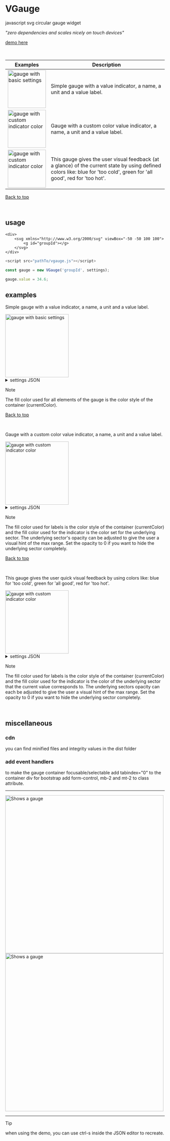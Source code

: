 # <a id="top"></a>
# VGauge

 javascript svg circular gauge widget

_"zero dependencies and scales nicely on touch devices"_


[demo here](https://a-j-bauer.github.io/VGauge/)

&nbsp;


| Examples | Description
| ----------- | ----------- |
| [<picture><source media="(prefers-color-scheme: dark)" srcset="images/basic_dark.svg"><source media="(prefers-color-scheme: light)" srcset="images/basic_light.svg"><img alt="gauge with basic settings" height="120"></picture>](#basic) | Simple gauge with a value indicator, a name, a unit and a value label. |
| [<picture><source media="(prefers-color-scheme: dark)" srcset="images/custom_indicator_color_dark.svg"><source media="(prefers-color-scheme: light)" srcset="images/custom_indicator_color_light.svg"><img alt="gauge with custom indicator color" height="120"></picture>](#custom-indicator-color) | Gauge with a custom color value indicator, a name, a unit and a value label. |
| [<picture><source media="(prefers-color-scheme: dark)" srcset="images/multi_dark.svg"><source media="(prefers-color-scheme: light)" srcset="images/multi_light.svg"><img alt="gauge with custom indicator color" height="120"></picture>](#multi-color) | This gauge gives the user visual feedback (at a glance) of the current state by using defined colors like: blue for 'too cold', green for 'all good', red for 'too hot'. |

<a id="basic"></a> [Back to top](#top)

&nbsp;

## usage

```
<div>
    <svg xmlns="http://www.w3.org/2000/svg" viewBox="-50 -50 100 100">
        <g id="groupId"></g>
    </svg>
</div>
```

```javascript
<script src="pathTo/vgauge.js"></script>
```

```javascript
const gauge = new VGauge('groupId', settings);

gauge.value = 34.6;
```

## examples

Simple gauge with a value indicator, a name, a unit and a value label.

<picture>
  <source media="(prefers-color-scheme: dark)" srcset="images/basic_dark.svg">
  <source media="(prefers-color-scheme: light)" srcset="images/basic_light.svg">
  <img alt="gauge with basic settings" height="200">  
</picture>

<details>
<summary>settings JSON</summary>

```javascript
   {
    "min": -20,
    "max": 50,
    "startAngle": 90,
    "sweepAngle": 260,
    "fontFamily": "",
    "backgroundColor": "",
    "indicator": {
        "innerRadius": 32,
        "outerRadius": 40
    },
    "name": {
        "text": "Room 1",
        "x": 0,
        "y": -10,
        "fill": "",
        "fontSize": "7px"
    },
    "unit": {
        "text": "°C",
        "x": 2,
        "y": 39,
        "fill": "",
        "fontSize": "11px"
    },
    "value": {
        "x": 40,
        "y": 20,
        "fill": "",
        "fontSize": "1rem",
        "decimals": 1
    }
}
```
</details>




> [!NOTE]
> The fill color used for all elements of the gauge is the color style of the container (currentColor).

<!-- ####################################################################################################################### -->

<a id="custom-indicator-color"></a> [Back to top](#top)

&nbsp;

Gauge with a custom color value indicator, a name, a unit and a value label.

<picture>
  <source media="(prefers-color-scheme: dark)" srcset="images/custom_indicator_color_dark.svg">
  <source media="(prefers-color-scheme: light)" srcset="images/custom_indicator_color_light.svg">
  <img alt="gauge with custom indicator color" height="200">  
</picture>

<details>
<summary>settings JSON</summary>

```javascript
{
    "min": -20,
    "max": 50,
    "startAngle": 90,
    "sweepAngle": 260,
    "useHelperGrid": true,
    "fontFamily": "",
    "backgroundColor": "",
    "cluster": {
        "innerRadius": 30,
        "outerRadius": 40,
        "useTickLabels": false,
        "sectors": [
            {
                "fill": "#ffc107",
                "opacity": 0.02,
                "sweepTo": 50,
                "useAsValueColor": false,
                "useAsIndicatorColor": true
            }
        ]
    },
    "value": {
        "x": 40,
        "y": 20,
        "fill": "",
        "fontSize": "1rem",
        "decimals": 1
    },
    "indicator": {
        "fill": "",
        "innerRadius": 32,
        "outerRadius": 40
    },
    "name": {
        "text": "Room 1",
        "x": 0,
        "y": -10,
        "fill": "",
        "fontSize": "7px"
    },
    "unit": {
        "text": "°C",
        "x": 2,
        "y": 39,
        "fill": "",
        "fontSize": "11px"
    }
}
```
</details>



> [!NOTE]
> The fill color used for labels is the color style of the container (currentColor) and the fill color used for the indicator is the color set for the underlying sector.
> The underlying sector's opacity can be adjusted to give the user a visual hint of the max range. Set the opacity to 0 if you want to hide the underlying sector completely.

<!-- ####################################################################################################################### -->

<a id="multi-color"></a> [Back to top](#top)

&nbsp;

This gauge gives the user quick visual feedback by using colors like: blue for 'too cold', green for 'all good', red for 'too hot'.

<picture>
  <source media="(prefers-color-scheme: dark)" srcset="images/multi_dark.svg">
  <source media="(prefers-color-scheme: light)" srcset="images/multi_light.svg">
  <img alt="gauge with custom indicator color" height="200">  
</picture>



<details>

<summary>settings JSON</summary>

```javascript
{
    "min": -20,
    "max": 50,
    "startAngle": 90,
    "sweepAngle": 260,    
    "fontFamily": "",
    "backgroundColor": "",
    "cluster": {
        "innerRadius": 30,
        "outerRadius": 40,
        "useTickLabels": true,
        "sectors": [
            {
                "fill": "#ffc107",
                "opacity": 0.1,
                "sweepTo": -5,
                "useAsValueColor": false,
                "useAsIndicatorColor": true
            },
            {
                "fill": "#0d6efd",
                "opacity": 0.1,
                "sweepTo": 15,
                "useAsValueColor": false,
                "useAsIndicatorColor": true
            },
            {
                "fill": "#198754",
                "opacity": 0.1,
                "sweepTo": 30,
                "useAsValueColor": false,
                "useAsIndicatorColor": true
            },
            {
                "fill": "#dc3545",
                "opacity": 0.1,
                "sweepTo": 50,
                "useAsValueColor": true,
                "useAsIndicatorColor": true
            }
        ]
    },
    "value": {
        "x": 40,
        "y": 20,
        "fill": "",
        "fontSize": "1rem",
        "decimals": 1
    },
    "indicator": {
        "fill": "",
        "innerRadius": 32,
        "outerRadius": 40
    },    
    "name": {
        "text": "Room 1",
        "x": 0,
        "y": -10,
        "fill": "",
        "fontSize": "7px"
    },
    "unit": {
        "text": "°C",
        "x": 2,
        "y": 39,
        "fill": "",
        "fontSize": "11px"
    },
    "ticks": {
        "radius": 44,
        "fontSize": "8px",
        "fill": "#7f7f7f",
        "opacity": 0.1
    }
}
```

</details>

> [!NOTE]
> The fill color used for labels is the color style of the container (currentColor) and the fill color used for the indicator is the color of the underlying sector that the current value corresponds to.
> The underlying sectors opacity can each be adjusted to give the user a visual hint of the max range. Set the opacity to 0 if you want to hide the underlying sector completely.

&nbsp;


## miscellaneous

### cdn

you can find minified files and integrity values in the dist folder

### add event handlers

to make the gauge container focusable/selectable add tabindex="0" to the container div
for bootstrap add form-control, mb-2 and mt-2 to class attribute.


***

<picture>
  <source media="(prefers-color-scheme: dark)" srcset="images/names1_dark.svg">
  <source media="(prefers-color-scheme: dark)" srcset="images/name_defs_light.svg">
  <img alt="Shows a gauge" width="500">  
</picture>

<picture>
  <source media="(prefers-color-scheme: dark)" srcset="images/names2_dark.svg">
  <source media="(prefers-color-scheme: dark)" srcset="images/names2_light.svg">
  <img alt="Shows a gauge" width="500">  
</picture>

***

> [!TIP]
> when using the demo, you can use ctrl-s inside the JSON editor to recreate.
   
